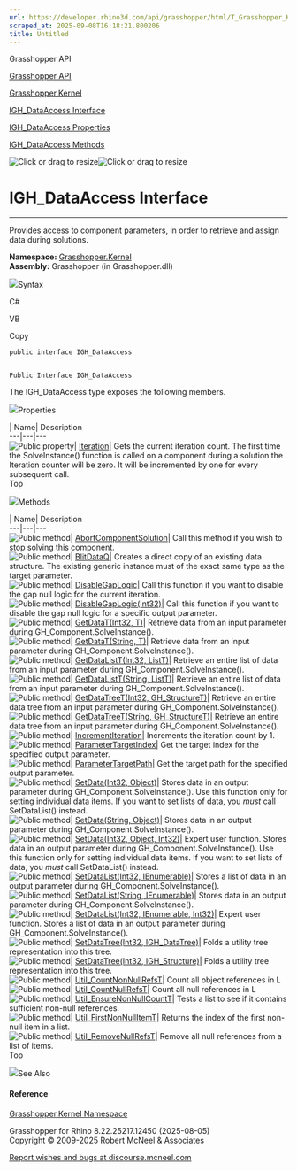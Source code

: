 ```yaml
---
url: https://developer.rhino3d.com/api/grasshopper/html/T_Grasshopper_Kernel_IGH_DataAccess.htm
scraped_at: 2025-09-08T16:18:21.800206
title: Untitled
---
```


Grasshopper API

[Grasshopper API](../html/723c01da-9986-4db2-8f53-6f3a7494df75.htm
"Grasshopper API")

[Grasshopper.Kernel](../html/N_Grasshopper_Kernel.htm "Grasshopper.Kernel")

[IGH_DataAccess Interface](../html/T_Grasshopper_Kernel_IGH_DataAccess.htm
"IGH_DataAccess Interface")

[IGH_DataAccess
Properties](../html/Properties_T_Grasshopper_Kernel_IGH_DataAccess.htm
"IGH_DataAccess Properties")

[IGH_DataAccess
Methods](../html/Methods_T_Grasshopper_Kernel_IGH_DataAccess.htm
"IGH_DataAccess Methods")

![Click or drag to resize](../icons/TocOpen.gif)![Click or drag to
resize](../icons/TocClose.gif)

# IGH_DataAccess Interface  
  
---  
  
Provides access to component parameters, in order to retrieve and assign data
during solutions.

**Namespace:** [Grasshopper.Kernel](N_Grasshopper_Kernel.htm)  
**Assembly:** Grasshopper (in Grasshopper.dll)

![](../icons/SectionExpanded.png)Syntax

C#

VB

Copy

    
    
    public interface IGH_DataAccess
    
    
    Public Interface IGH_DataAccess

The IGH_DataAccess type exposes the following members.

![](../icons/SectionExpanded.png)Properties

| Name| Description  
---|---|---  
![Public property](../icons/pubproperty.gif)|
[Iteration](P_Grasshopper_Kernel_IGH_DataAccess_Iteration.htm)|  Gets the
current iteration count. The first time the SolveInstance() function is called
on a component during a solution the Iteration counter will be zero. It will
be incremented by one for every subsequent call.  
Top

![](../icons/SectionExpanded.png)Methods

| Name| Description  
---|---|---  
![Public method](../icons/pubmethod.gif)|
[AbortComponentSolution](M_Grasshopper_Kernel_IGH_DataAccess_AbortComponentSolution.htm)|
Call this method if you wish to stop solving this component.  
![Public method](../icons/pubmethod.gif)|
[BlitDataQ](M_Grasshopper_Kernel_IGH_DataAccess_BlitData__1.htm)|  Creates a
direct copy of an existing data structure. The existing generic instance must
of the exact same type as the target parameter.  
![Public method](../icons/pubmethod.gif)|
[DisableGapLogic](M_Grasshopper_Kernel_IGH_DataAccess_DisableGapLogic.htm)|
Call this function if you want to disable the gap null logic for the current
iteration.  
![Public method](../icons/pubmethod.gif)|
[DisableGapLogic(Int32)](M_Grasshopper_Kernel_IGH_DataAccess_DisableGapLogic_1.htm)|
Call this function if you want to disable the gap null logic for a specific
output parameter.  
![Public method](../icons/pubmethod.gif)| [GetDataT(Int32,
T)](M_Grasshopper_Kernel_IGH_DataAccess_GetData__1.htm)|  Retrieve data from
an input parameter during GH_Component.SolveInstance().  
![Public method](../icons/pubmethod.gif)| [GetDataT(String,
T)](M_Grasshopper_Kernel_IGH_DataAccess_GetData__1_1.htm)|  Retrieve data from
an input parameter during GH_Component.SolveInstance().  
![Public method](../icons/pubmethod.gif)| [GetDataListT(Int32,
ListT)](M_Grasshopper_Kernel_IGH_DataAccess_GetDataList__1.htm)|  Retrieve an
entire list of data from an input parameter during
GH_Component.SolveInstance().  
![Public method](../icons/pubmethod.gif)| [GetDataListT(String,
ListT)](M_Grasshopper_Kernel_IGH_DataAccess_GetDataList__1_1.htm)|  Retrieve
an entire list of data from an input parameter during
GH_Component.SolveInstance().  
![Public method](../icons/pubmethod.gif)| [GetDataTreeT(Int32,
GH_StructureT)](M_Grasshopper_Kernel_IGH_DataAccess_GetDataTree__1.htm)|
Retrieve an entire data tree from an input parameter during
GH_Component.SolveInstance().  
![Public method](../icons/pubmethod.gif)| [GetDataTreeT(String,
GH_StructureT)](M_Grasshopper_Kernel_IGH_DataAccess_GetDataTree__1_1.htm)|
Retrieve an entire data tree from an input parameter during
GH_Component.SolveInstance().  
![Public method](../icons/pubmethod.gif)|
[IncrementIteration](M_Grasshopper_Kernel_IGH_DataAccess_IncrementIteration.htm)|
Increments the iteration count by 1.  
![Public method](../icons/pubmethod.gif)|
[ParameterTargetIndex](M_Grasshopper_Kernel_IGH_DataAccess_ParameterTargetIndex.htm)|
Get the target index for the specified output parameter.  
![Public method](../icons/pubmethod.gif)|
[ParameterTargetPath](M_Grasshopper_Kernel_IGH_DataAccess_ParameterTargetPath.htm)|
Get the target path for the specified output parameter.  
![Public method](../icons/pubmethod.gif)| [SetData(Int32,
Object)](M_Grasshopper_Kernel_IGH_DataAccess_SetData.htm)|  Stores data in an
output parameter during GH_Component.SolveInstance(). Use this function only
for setting individual data items. If you want to set lists of data, you
*must* call SetDataList() instead.  
![Public method](../icons/pubmethod.gif)| [SetData(String,
Object)](M_Grasshopper_Kernel_IGH_DataAccess_SetData_2.htm)|  Stores data in
an output parameter during GH_Component.SolveInstance().  
![Public method](../icons/pubmethod.gif)| [SetData(Int32, Object,
Int32)](M_Grasshopper_Kernel_IGH_DataAccess_SetData_1.htm)|  Expert user
function. Stores data in an output parameter during
GH_Component.SolveInstance(). Use this function only for setting individual
data items. If you want to set lists of data, you *must* call SetDataList()
instead.  
![Public method](../icons/pubmethod.gif)| [SetDataList(Int32,
IEnumerable)](M_Grasshopper_Kernel_IGH_DataAccess_SetDataList.htm)|  Stores a
list of data in an output parameter during GH_Component.SolveInstance().  
![Public method](../icons/pubmethod.gif)| [SetDataList(String,
IEnumerable)](M_Grasshopper_Kernel_IGH_DataAccess_SetDataList_2.htm)|  Stores
data in an output parameter during GH_Component.SolveInstance().  
![Public method](../icons/pubmethod.gif)| [SetDataList(Int32, IEnumerable,
Int32)](M_Grasshopper_Kernel_IGH_DataAccess_SetDataList_1.htm)|  Expert user
function. Stores a list of data in an output parameter during
GH_Component.SolveInstance().  
![Public method](../icons/pubmethod.gif)| [SetDataTree(Int32,
IGH_DataTree)](M_Grasshopper_Kernel_IGH_DataAccess_SetDataTree.htm)|  Folds a
utility tree representation into this tree.  
![Public method](../icons/pubmethod.gif)| [SetDataTree(Int32,
IGH_Structure)](M_Grasshopper_Kernel_IGH_DataAccess_SetDataTree_1.htm)|  Folds
a utility tree representation into this tree.  
![Public method](../icons/pubmethod.gif)|
[Util_CountNonNullRefsT](M_Grasshopper_Kernel_IGH_DataAccess_Util_CountNonNullRefs__1.htm)|
Count all object references in L  
![Public method](../icons/pubmethod.gif)|
[Util_CountNullRefsT](M_Grasshopper_Kernel_IGH_DataAccess_Util_CountNullRefs__1.htm)|
Count all null references in L  
![Public method](../icons/pubmethod.gif)|
[Util_EnsureNonNullCountT](M_Grasshopper_Kernel_IGH_DataAccess_Util_EnsureNonNullCount__1.htm)|
Tests a list to see if it contains sufficient non-null references.  
![Public method](../icons/pubmethod.gif)|
[Util_FirstNonNullItemT](M_Grasshopper_Kernel_IGH_DataAccess_Util_FirstNonNullItem__1.htm)|
Returns the index of the first non-null item in a list.  
![Public method](../icons/pubmethod.gif)|
[Util_RemoveNullRefsT](M_Grasshopper_Kernel_IGH_DataAccess_Util_RemoveNullRefs__1.htm)|
Remove all null references from a list of items.  
Top

![](../icons/SectionExpanded.png)See Also

#### Reference

[Grasshopper.Kernel Namespace](N_Grasshopper_Kernel.htm)

Grasshopper for Rhino 8.22.25217.12450 (2025-08-05)  
Copyright © 2009-2025 Robert McNeel & Associates

[Report wishes and bugs at
discourse.mcneel.com](https://discourse.mcneel.com/c/grasshopper)

